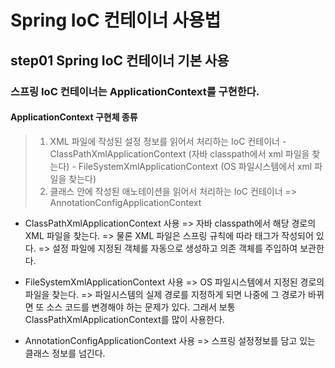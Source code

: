 # Spring IoC 컨테이너 사용법

## step01 Spring IoC 컨테이너 기본 사용
### 스프링 IoC 컨테이너는 ApplicationContext를 구현한다.

#### ApplicationContext 구현체 종류
 > 1) XML 파일에 작성된 설정 정보를 읽어서 처리하는 IoC 컨테이너
     - ClassPathXmlApplicationContext (자바 classpath에서 xml 파일을 찾는다)
     - FileSystemXmlApplicationContext (OS 파일시스템에서 xml 파일을 찾는다)
 > 2) 클래스 안에 작성된 애노테이션을 읽어서 처리하는 IoC 컨테이너
     => AnnotationConfigApplicationContext
     
- ClassPathXmlApplicationContext 사용
  => 자바 classpath에서 해당 경로의 XML 파일을 찾는다.
  => 물론 XML 파일은 스프링 규칙에 따라 태그가 작성되어 있다.
  => 설정 파일에 지정된 객체를 자동으로 생성하고 의존 객체를 주입하여 보관한다.

- FileSystemXmlApplicationContext 사용
  => OS 파일시스템에서 지정된 경로의 파일을 찾는다.
  => 파일시스템의 실제 경로를 지정하게 되면 나중에 그 경로가 바뀌면 
     또 소스 코드를 변경해야 하는 문제가 있다. 
     그래서 보통 ClassPathXmlApplicationContext를 많이 사용한다.

- AnnotationConfigApplicationContext 사용
  => 스프링 설정정보를 담고 있는 클래스 정보를 넘긴다.